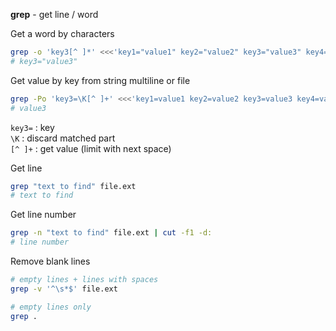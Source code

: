 **grep** - get line / word  

Get a word by characters
```sh
grep -o 'key3[^ ]*' <<<'key1="value1" key2="value2" key3="value3" key4="value4"'
# key3="value3"
```
Get value by key from string multiline or file
```sh
grep -Po 'key3=\K[^ ]+' <<<'key1=value1 key2=value2 key3=value3 key4=value4'
# value3
```
`key3=` : key  
`\K` : discard matched part  
`[^ ]+` : get value (limit with next space)  

Get line
```sh
grep "text to find" file.ext
# text to find
```

Get line number
```sh
grep -n "text to find" file.ext | cut -f1 -d:
# line number
```

Remove blank lines
```sh
# empty lines + lines with spaces
grep -v '^\s*$' file.ext

# empty lines only
grep .
```

